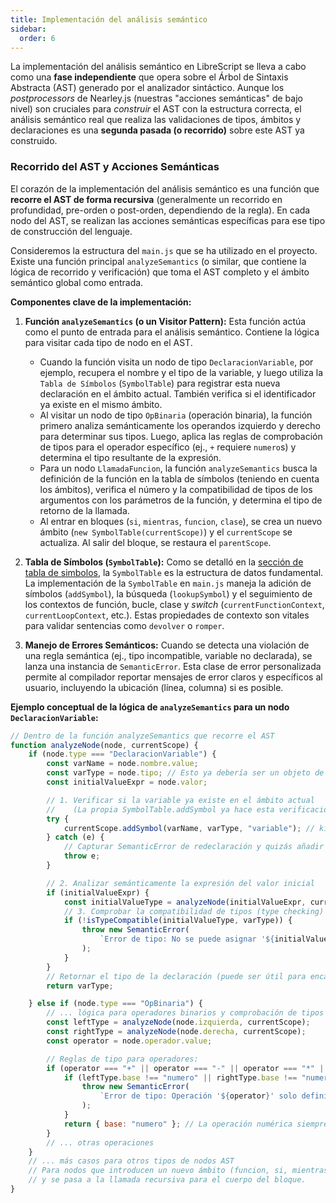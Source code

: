 ```yaml
---
title: Implementación del análisis semántico 
sidebar:
  order: 6
---
```

La implementación del análisis semántico en LibreScript se lleva a cabo como una **fase independiente** que opera sobre el Árbol de Sintaxis Abstracta (AST) generado por el analizador sintáctico. Aunque los *postprocessors* de Nearley.js (nuestras "acciones semánticas" de bajo nivel) son cruciales para *construir* el AST con la estructura correcta, el análisis semántico real que realiza las validaciones de tipos, ámbitos y declaraciones es una **segunda pasada (o recorrido)** sobre este AST ya construido.

### Recorrido del AST y Acciones Semánticas

El corazón de la implementación del análisis semántico es una función que **recorre el AST de forma recursiva** (generalmente un recorrido en profundidad, pre-orden o post-orden, dependiendo de la regla). En cada nodo del AST, se realizan las acciones semánticas específicas para ese tipo de construcción del lenguaje.

Consideremos la estructura del `main.js` que se ha utilizado en el proyecto. Existe una función principal `analyzeSemantics` (o similar, que contiene la lógica de recorrido y verificación) que toma el AST completo y el ámbito semántico global como entrada.

**Componentes clave de la implementación:**

1.  **Función `analyzeSemantics` (o un Visitor Pattern):** Esta función actúa como el punto de entrada para el análisis semántico. Contiene la lógica para visitar cada tipo de nodo en el AST.
    * Cuando la función visita un nodo de tipo `DeclaracionVariable`, por ejemplo, recupera el nombre y el tipo de la variable, y luego utiliza la `Tabla de Símbolos` (`SymbolTable`) para registrar esta nueva declaración en el ámbito actual. También verifica si el identificador ya existe en el mismo ámbito.
    * Al visitar un nodo de tipo `OpBinaria` (operación binaria), la función primero analiza semánticamente los operandos izquierdo y derecho para determinar sus tipos. Luego, aplica las reglas de comprobación de tipos para el operador específico (ej., `+` requiere `numero`s) y determina el tipo resultante de la expresión.
    * Para un nodo `LlamadaFuncion`, la función `analyzeSemantics` busca la definición de la función en la tabla de símbolos (teniendo en cuenta los ámbitos), verifica el número y la compatibilidad de tipos de los argumentos con los parámetros de la función, y determina el tipo de retorno de la llamada.
    * Al entrar en bloques (`si`, `mientras`, `funcion`, `clase`), se crea un nuevo ámbito (`new SymbolTable(currentScope)`) y el `currentScope` se actualiza. Al salir del bloque, se restaura el `parentScope`.

2.  **Tabla de Símbolos (`SymbolTable`):** Como se detalló en la [sección de tabla de simbolos](/AstroLibresScript/semantico/tabla/), la `SymbolTable` es la estructura de datos fundamental. La implementación de la `SymbolTable` en `main.js` maneja la adición de símbolos (`addSymbol`), la búsqueda (`lookupSymbol`) y el seguimiento de los contextos de función, bucle, clase y *switch* (`currentFunctionContext`, `currentLoopContext`, etc.). Estas propiedades de contexto son vitales para validar sentencias como `devolver` o `romper`.

3.  **Manejo de Errores Semánticos:** Cuando se detecta una violación de una regla semántica (ej., tipo incompatible, variable no declarada), se lanza una instancia de `SemanticError`. Esta clase de error personalizada permite al compilador reportar mensajes de error claros y específicos al usuario, incluyendo la ubicación (línea, columna) si es posible.

**Ejemplo conceptual de la lógica de `analyzeSemantics` para un nodo `DeclaracionVariable`:**

```javascript
// Dentro de la función analyzeSemantics que recorre el AST
function analyzeNode(node, currentScope) {
    if (node.type === "DeclaracionVariable") {
        const varName = node.nombre.value;
        const varType = node.tipo; // Esto ya debería ser un objeto de tipo { base: "numero" }
        const initialValueExpr = node.valor;

        // 1. Verificar si la variable ya existe en el ámbito actual
        //    (La propia SymbolTable.addSymbol ya hace esta verificación)
        try {
            currentScope.addSymbol(varName, varType, "variable"); // kind: "variable" o "constante"
        } catch (e) {
            // Capturar SemanticError de redeclaración y quizás añadir info de línea/columna
            throw e;
        }

        // 2. Analizar semánticamente la expresión del valor inicial
        if (initialValueExpr) {
            const initialValueType = analyzeNode(initialValueExpr, currentScope); // Recursivamente obtenemos el tipo
            // 3. Comprobar la compatibilidad de tipos (type checking)
            if (!isTypeCompatible(initialValueType, varType)) {
                throw new SemanticError(
                    `Error de tipo: No se puede asignar '${initialValueType.base}' a una variable de tipo '${varType.base}' para '${varName}'.`
                );
            }
        }
        // Retornar el tipo de la declaración (puede ser útil para encadenamientos, aunque no común para declaraciones)
        return varType;

    } else if (node.type === "OpBinaria") {
        // ... lógica para operadores binarios y comprobación de tipos
        const leftType = analyzeNode(node.izquierda, currentScope);
        const rightType = analyzeNode(node.derecha, currentScope);
        const operator = node.operador.value;

        // Reglas de tipo para operadores:
        if (operator === "+" || operator === "-" || operator === "*" || operator === "/" || operator === "**") {
            if (leftType.base !== "numero" || rightType.base !== "numero") {
                throw new SemanticError(
                    `Error de tipo: Operación '${operator}' solo definida para 'numero', pero se encontró '${leftType.base}' y '${rightType.base}'.`
                );
            }
            return { base: "numero" }; // La operación numérica siempre devuelve 'numero'
        }
        // ... otras operaciones
    }
    // ... más casos para otros tipos de nodos AST
    // Para nodos que introducen un nuevo ámbito (funcion, si, mientras), se crea un new SymbolTable(currentScope)
    // y se pasa a la llamada recursiva para el cuerpo del bloque.
}